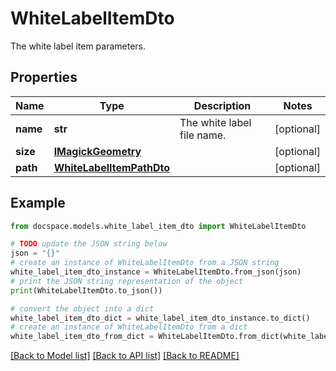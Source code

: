 # WhiteLabelItemDto

The white label item parameters.

## Properties

Name | Type | Description | Notes
------------ | ------------- | ------------- | -------------
**name** | **str** | The white label file name. | [optional] 
**size** | [**IMagickGeometry**](IMagickGeometry.md) |  | [optional] 
**path** | [**WhiteLabelItemPathDto**](WhiteLabelItemPathDto.md) |  | [optional] 

## Example

```python
from docspace.models.white_label_item_dto import WhiteLabelItemDto

# TODO update the JSON string below
json = "{}"
# create an instance of WhiteLabelItemDto from a JSON string
white_label_item_dto_instance = WhiteLabelItemDto.from_json(json)
# print the JSON string representation of the object
print(WhiteLabelItemDto.to_json())

# convert the object into a dict
white_label_item_dto_dict = white_label_item_dto_instance.to_dict()
# create an instance of WhiteLabelItemDto from a dict
white_label_item_dto_from_dict = WhiteLabelItemDto.from_dict(white_label_item_dto_dict)
```
[[Back to Model list]](../README.md#documentation-for-models) [[Back to API list]](../README.md#documentation-for-api-endpoints) [[Back to README]](../README.md)


